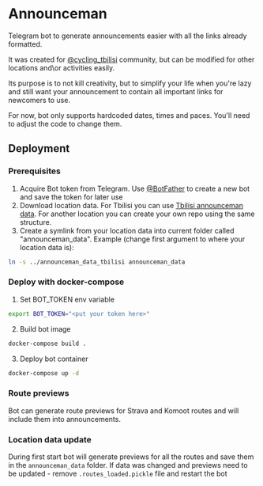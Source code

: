 # Announceman

Telegram bot to generate announcements easier with all the links already formatted.

It was created for [@cycling_tbilisi](http://t.me/cycling_tbilisi) community,
but can be modified for other locations and\or activities easily.

Its purpose is to not kill creativity, but to simplify your life when you're lazy
and still want your announcement to contain all important links for newcomers to use.

For now, bot only supports hardcoded dates, times and paces.
You'll need to adjust the code to change them.

## Deployment
### Prerequisites
1. Acquire Bot token from Telegram.
Use [@BotFather](http://t.me/botfather) to create a new bot and save the token for later use
2. Download location data. For Tbilisi you can use
[Tbilisi announceman data](https://github.com/lunrox/announceman_data_tbilisi).
For another location you can create your own repo using the same structure.
3. Create a symlink from your location data into current folder called "announceman_data".
Example (change first argument to where your location data is):
```bash
ln -s ../announceman_data_tbilisi announceman_data
```
### Deploy with docker-compose
1. Set BOT_TOKEN env variable
```bash
export BOT_TOKEN="<put your token here>"
```
2. Build bot image
```bash
docker-compose build .
```
3. Deploy bot container
```bash
docker-compose up -d
```

### Route previews
Bot can generate route previews for Strava and Komoot routes and will include
them into announcements.

### Location data update
During first start bot will generate previews for all the routes
and save them in the `announceman_data` folder. If data was changed and previews
need to be updated - remove `.routes_loaded.pickle` file and restart the bot
